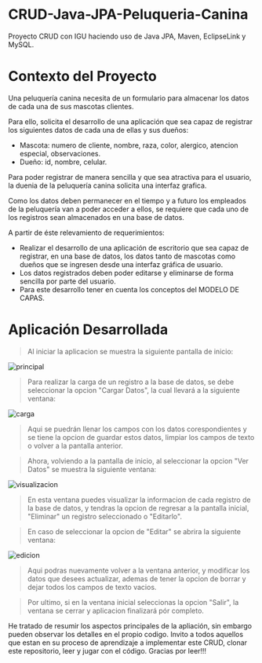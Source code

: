 # CRUD-Java-JPA-Peluqueria-Canina
Proyecto CRUD con IGU haciendo uso de Java JPA, Maven, EclipseLink y MySQL.

# Contexto del Proyecto
Una peluquería canina necesita de un formulario para almacenar los datos de cada una de sus mascotas clientes. 

Para ello, solicita el desarrollo de una aplicación que sea capaz de registrar los siguientes datos de cada una de ellas y sus dueños:  

 - Mascota: numero de cliente, nombre, raza, color, alergico, atencion especial, observaciones.
 - Dueño: id, nombre, celular.

Para poder registrar de manera sencilla y que sea atractiva para el usuario, la duenia de la peluquería canina solicita una interfaz grafica.

Como los datos deben permanecer en el tiempo y a futuro los empleados de la peluquería van a poder acceder a ellos, se requiere que cada uno de los registros sean almacenados en una base de datos. 

A partir de éste relevamiento de requerimientos: 

 - Realizar el desarrollo de una aplicación de escritorio que sea capaz de registrar, en una base  de datos, los datos tanto de mascotas como dueños que se ingresen desde una interfaz gráfica de usuario. 
 - Los datos registrados deben poder editarse y eliminarse de forma sencilla por parte del usuario.
 - Para este desarrollo tener en cuenta los conceptos del MODELO DE CAPAS.

# Aplicación Desarrollada

> Al iniciar la aplicacion se muestra la siguiente pantalla de inicio:

![principal](https://github.com/diegoceballosdev/CRUD-Java-JPA-Peluqueria-Canina/assets/122060010/62168689-de97-4dec-9efe-8a16781589d5)

> Para realizar la carga de un registro a la base de datos, se debe seleccionar la opcion "Cargar Datos", la cual llevará a la siguiente ventana:

![carga](https://github.com/diegoceballosdev/CRUD-Java-JPA-Peluqueria-Canina/assets/122060010/32e23065-d262-41f4-9bca-b5c22e13be3e)

> Aqui se puedrán llenar los campos con los datos corespondientes y se tiene la opcion de guardar estos datos, limpiar los campos de texto o volver a la pantalla anterior.

> Ahora, volviendo a la pantalla de inicio, al seleccionar la opcion "Ver Datos" se muestra la siguiente ventana:

![visualizacion](https://github.com/diegoceballosdev/CRUD-Java-JPA-Peluqueria-Canina/assets/122060010/00214ab7-5753-4214-8f4b-7716b7ade652)

> En esta ventana puedes visualizar la informacion de cada registro de la base de datos, y tendras la opcion de regresar a la pantalla inicial, "Eliminar" un registro seleccionado o "Editarlo".

> En caso de seleccionar la opcion de "Editar" se abrira la siguiente ventana:

![edicion](https://github.com/diegoceballosdev/CRUD-Java-JPA-Peluqueria-Canina/assets/122060010/a8f82adc-1460-40c8-86f4-316201351164)

> Aqui podras nuevamente volver a la ventana anterior, y modificar los datos que desees actualizar, ademas de tener la opcion de borrar y dejar todos los campos de texto vacios.

> Por ultimo, si en la ventana inicial seleccionas la opcion "Salir", la ventana se cerrar y aplicacion finalizará pór completo.

He tratado de resumir los aspectos principales de la apliación, sin embargo pueden observar los detalles en el propio codigo. Invito a todos aquellos que estan en su proceso de aprendizaje a implementar este CRUD, clonar este repositorio, leer y jugar con el código. Gracias por leer!!!
